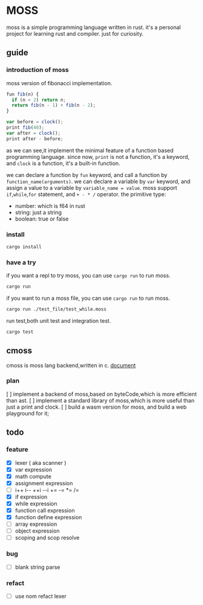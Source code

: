 # MOSS

moss is a simple programming language written in rust. it's a personal project for learning rust and compiler.
just for curiosity.

## guide

### introduction of moss

moss version of fibonacci implementation.

``` js
fun fib(n) {
  if (n < 2) return n;
  return fib(n - 1) + fib(n - 2); 
}

var before = clock();
print fib(40);
var after = clock();
print after - before;

```

as we can see,it implement the minimal feature of a function based programming language. since now, `print` is not a function, it's a keyword, and `clock` is a function, it's a built-in function.

we can declare a function by `fun` keyword, and call a function by `function_name(arguments)`.
we can declare a variable by `var` keyword, and assign a value to a variable by `variable_name = value`.
moss support `if`,`while`,`for` statement, and `+ - * /` operator.
the primitive type:

- number: which is f64 in rust
- string: just a string
- boolean: true or false

### install

```bash
cargo install
```

### have a try

if you want a repl to try moss, you can use `cargo run` to run moss.

```bash
cargo run
```

if you want to run a moss file, you can use `cargo run` to run moss.

```bash
cargo run ./test_file/test_while.moss
```

run test,both unit test and integration test.

``` bash
cargo test
```

## cmoss
cmoss is moss lang backend,written in c.
[document](./cmoss/README.md)

### plan

[ ] implement a backend of moss,based on byteCode,which is more efficient than ast.
[ ] implement a standard library of moss,which is more useful than just a print and clock.
[ ] build a wasm version for moss, and build a web playground for it;

## todo

### feature

- [x] lexer ( aka scanner )
- [x] var expression
- [x] math compute
- [x] assignment expression
- [ ] i++ i-- ++i --i += -= *= /=
- [x] if expression
- [x] while expression
- [x] function call expression
- [x] function define expression
- [ ] array expression
- [ ] object expression
- [ ] scoping and scop resolve

### bug

- [ ] blank string parse

### refact

- [ ] use nom refact lexer
